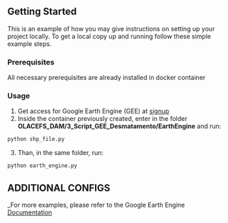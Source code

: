 
<!-- GETTING STARTED -->
## Getting Started

This is an example of how you may give instructions on setting up your project locally.
To get a local copy up and running follow these simple example steps.

### Prerequisites

All necessary prerequisites are already installed in docker container

### Usage

1. Get access for Google Earth Engine (GEE) at [signup](https://earthengine.google.com/signup/)
2. Inside the container previously created, enter in the folder **OLACEFS_DAM/3_Script_GEE_Desmatamento/EarthEngine** and run:
```sh
python shp_file.py
```
3. Than, in the same folder, run:
```sh
python earth_engine.py
```


<!-- ADDITIONAL CONFIGS -->
## ADDITIONAL CONFIGS



_For more examples, please refer to the Google Earth Engine [Documentation](https://developers.google.com/earth-engine)


